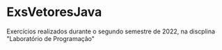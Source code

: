 # ExsVetoresJava

Exercícios realizados durante o segundo semestre de 2022, na discplina "Laboratório de Programação"
